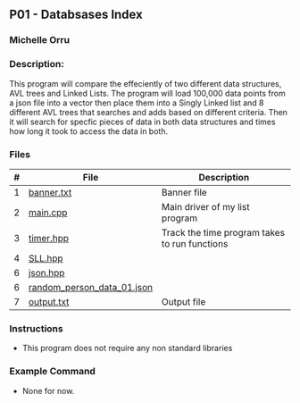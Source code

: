 ## P01 - Databsases Index
### Michelle Orru
### Description: 

This program will compare the effeciently of two different data structures, AVL trees and Linked Lists. The program will load 100,000 data points from a json file into a vector then place them into a Singly Linked list and 8 different AVL trees that searches and adds based on different criteria. Then it will search for specfic pieces of data in both data structures and times how long it took to access the data in both. 

### Files

|   #   | File     | Description                      |
| :---: | -------- | -------------------------------- |
|   1   | [banner.txt](https://github.com/michelle083/3013_Algorithms_Michelle/blob/main/Assignments/P01/banner.txt) | Banner file  |
|   2   | [main.cpp](https://github.com/michelle083/3013_Algorithms_Michelle/blob/main/Assignments/P01/main.cpp) | Main driver of my list program |
|   3   | [timer.hpp](https://github.com/michelle083/3013_Algorithms_Michelle/blob/main/Assignments/P01/timer.hpp)    | Track the time program takes to run functions |
|   4   | [SLL.hpp](https://github.com/michelle083/3013_Algorithms_Michelle/blob/main/Assignments/P01/SLL.hpp)    |     |
|   6   | [json.hpp](https://github.com/michelle083/3013_Algorithms_Michelle/blob/main/Assignments/P01/json.hpp)  |     |
|   6   | [random_person_data_01.json](https://github.com/michelle083/3013_Algorithms_Michelle/blob/main/Assignments/P01/random_person_data_01.json)  |   |
|   7   | [output.txt](https://github.com/michelle083/3013_Algorithms_Michelle/blob/main/Assignments/P01/output.txt) | Output file |

### Instructions

- This program does not require any non standard libraries

### Example Command

- None for now. 

